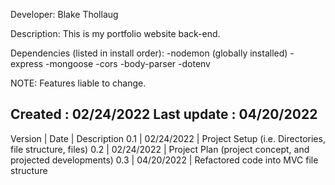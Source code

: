 Developer: Blake Thollaug

Description: This is my portfolio website back-end.

Dependencies (listed in install order):
-nodemon (globally installed)
-express
-mongoose
-cors
-body-parser
-dotenv

NOTE: Features liable to change.

Created     : 02/24/2022
Last update : 04/20/2022
-----------------------------------------------
Version     |   Date        |   Description
0.1         |   02/24/2022  |   Project Setup (i.e. Directories, file structure, files)
0.2         |   02/24/2022  |   Project Plan (project concept, and projected developments)
0.3         |   04/20/2022  |   Refactored code into MVC file structure
